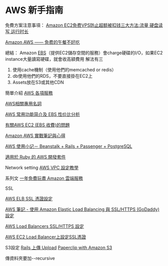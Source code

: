 # AWS 新手指南

免費方案注意事項：
[Amazon EC2免费VPS防止超额被扣钱三大方法:流量 硬盘读写 运行时长](http://www.freehao123.com/amazon-ec2/)

[Amazon AWS —— 免费的午餐不好吃](http://bropaul.com/post/amazon-aws-in-practice)

總結：
Amazon [EBS](https://aws.amazon.com/tw/ebs/)（提供EC2儲存空間的服務）會charge硬碟的I\/O，如果EC2 instance大量讀寫硬碟，就會收高額費用
解法有三

1. 使用cache機制（使用他們的memcached or redis）
2. db使用他們的RDS，不要直接掛在EC2上  
3. Assets放在S3或其他CDN

簡單介紹
[AWS 各項服務](http://blog.jex.tw/blog/2014/10/29/aws/)

[AWS相關專用名詞](http://lp43-aws.blogspot.tw/2012/05/aws.html)

[AWS 常用功能简介及 EBS 性价比分析](https://blog.laisky.com/p/aws-ec2-ebs/)


[有關AWS EC2 \(EBS 收費\)的問題](http://blog.wabow.com/archives/2634)

[Amazon AWS 實戰筆記與心得](https://blog.hinablue.me/entry/aws-working-with-amazon-aws/)

[AWS 使用小记－ Beanstalk + Rails + Passenger + PostgreSQL](http://cocacolacat.github.io/2016/03/04/setup-aws-beanstalk-rails-pg.html)

[適用於 Ruby 的 AWS 開發套件](https://aws.amazon.com/tw/sdk-for-ruby/)

Network setting
[AWS VPC 設定教學](http://blog.yslin.tw/2014/02/aws-vpc.html)

系列文
[一年免費玩盡 Amazon 雲端服務](http://www.hkitblog.com/?p=24354)


SSL

[AWS ELB SSL 憑證設定](https://tzangms.com/aws-elb-ssl-certificate-setup/)

[AWS 筆記 - 使用 Amazon Elastic Load Balancing 與 SSL\/HTTPS \(GoDaddy\) 設定](http://blog.changyy.org/2014/04/aws-amazon-elastic-load-balancing.html)

[AWS Load Balancers SSL\/HTTPS 設定](http://jade.logdown.com/posts/233257-aws-load-balancers-set-ssl-https)

[AWS EC2 Load Balancer上設定SSL憑證](http://www.petekcchen.com/2014/06/configure-ssl-on-aws-ec2-load-balancer.html)



S3設定
[Rails 上傳 Upload](http://blog.jex.tw/blog/2015/07/13/rails-upload/)
[Paperclip with Amazon S3](https://github.com/thoughtbot/paperclip/wiki/Paperclip-with-Amazon-S3)

傳資料夾要加--recursive